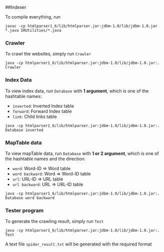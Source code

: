 ##Indexer

To compile everything, run

`javac -cp htmlparser1_6/lib/htmlparser.jar:jdbm-1.0/lib/jdbm-1.0.jar *.java IRUtilities/*.java` 

### Crawler

To crawl the websites, simply run `Crawler`

`java -cp htmlparser1_6/lib/htmlparser.jar:jdbm-1.0/lib/jdbm-1.0.jar:. Crawler` 

### Index Data

To view index data, run `Database` with **1 argument**, which is one of the
hashtable names: 

+ `inverted`: Inverted Index table
+ `forward`: Forward Index table
+ `link`: Child links table

`java -cp htmlparser1_6/lib/htmlparser.jar:jdbm-1.0/lib/jdbm-1.0.jar:. Database inverted`  

### MapTable data

To view mapTable data, run `Database` with **1 or 2 argument**, which is one of the hashtable names and the direction:

+ `word`: Word-ID => Word table
+ `word backward`: Word => Word-ID table 
+ `url`: URL-ID => URL table
+ `url backward`: URL => URL-ID table

`java -cp htmlparser1_6/lib/htmlparser.jar:jdbm-1.0/lib/jdbm-1.0.jar:. Database word backward` 

### Tester program

To generate the crawling result, simply run `Test`

`java -cp htmlparser1_6/lib/htmlparser.jar:jdbm-1.0/lib/jdbm-1.0.jar:. Test` 

A text file `spider_result.txt` will be generated with the required format
